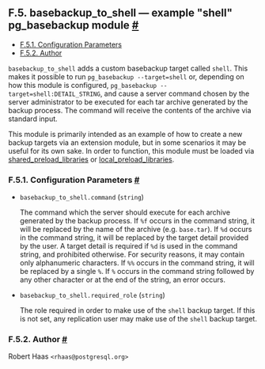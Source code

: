 ## F.5. basebackup\_to\_shell — example "shell" pg\_basebackup module [#](#BASEBACKUP-TO-SHELL)

  * [F.5.1. Configuration Parameters](basebackup-to-shell#BASEBACKUP-TO-SHELL-CONFIGURATION-PARAMETERS)
  * [F.5.2. Author](basebackup-to-shell#BASEBACKUP-TO-SHELL-AUTHOR)

`basebackup_to_shell` adds a custom basebackup target called `shell`. This makes it possible to run `pg_basebackup --target=shell` or, depending on how this module is configured, `pg_basebackup --target=shell:DETAIL_STRING`, and cause a server command chosen by the server administrator to be executed for each tar archive generated by the backup process. The command will receive the contents of the archive via standard input.

This module is primarily intended as an example of how to create a new backup targets via an extension module, but in some scenarios it may be useful for its own sake. In order to function, this module must be loaded via [shared\_preload\_libraries](runtime-config-client#GUC-SHARED-PRELOAD-LIBRARIES) or [local\_preload\_libraries](runtime-config-client#GUC-LOCAL-PRELOAD-LIBRARIES).

### F.5.1. Configuration Parameters [#](#BASEBACKUP-TO-SHELL-CONFIGURATION-PARAMETERS)

* `basebackup_to_shell.command` (`string`)

    The command which the server should execute for each archive generated by the backup process. If `%f` occurs in the command string, it will be replaced by the name of the archive (e.g. `base.tar`). If `%d` occurs in the command string, it will be replaced by the target detail provided by the user. A target detail is required if `%d` is used in the command string, and prohibited otherwise. For security reasons, it may contain only alphanumeric characters. If `%%` occurs in the command string, it will be replaced by a single `%`. If `%` occurs in the command string followed by any other character or at the end of the string, an error occurs.

* `basebackup_to_shell.required_role` (`string`)

    The role required in order to make use of the `shell` backup target. If this is not set, any replication user may make use of the `shell` backup target.

### F.5.2. Author [#](#BASEBACKUP-TO-SHELL-AUTHOR)

Robert Haas `<rhaas@postgresql.org>`